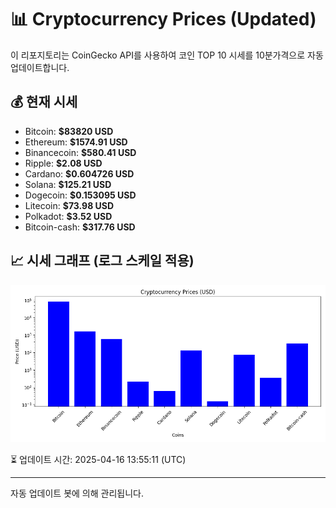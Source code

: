 
# 📊 Cryptocurrency Prices (Updated)

이 리포지토리는 CoinGecko API를 사용하여 코인 TOP 10 시세를 10분가격으로 자동 업데이트합니다.

## 💰 현재 시세
- Bitcoin: **$83820 USD**
- Ethereum: **$1574.91 USD**
- Binancecoin: **$580.41 USD**
- Ripple: **$2.08 USD**
- Cardano: **$0.604726 USD**
- Solana: **$125.21 USD**
- Dogecoin: **$0.153095 USD**
- Litecoin: **$73.98 USD**
- Polkadot: **$3.52 USD**
- Bitcoin-cash: **$317.76 USD**

## 📈 시세 그래프 (로그 스케일 적용)
![Crypto Prices](crypto_prices.png)

⏳ 업데이트 시간: 2025-04-16 13:55:11 (UTC)

---
자동 업데이트 봇에 의해 관리됩니다.
